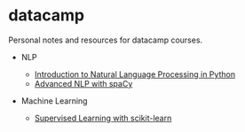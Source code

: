 # datacamp

Personal notes and resources for datacamp courses.

- NLP
  - [Introduction to Natural Language Processing in Python](/Introduction_to_Natural_Language_Processing_in_Python)
  - [Advanced NLP with spaCy](/Advanced_NLP_with_spaCy)

- Machine Learning
  - [Supervised Learning with scikit-learn](/Supervised_Learning_with_scikit-learn)
